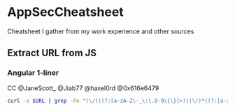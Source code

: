 # AppSecCheatsheet
Cheatsheet I gather from my work experience and other sources

## Extract URL from JS

### Angular 1-liner
CC @JaneScott_ @Jiab77 @haxel0rd @0x616e6479
```sh
curl -s $URL | grep -Po "(\/)((?:[a-zA-Z\-_\:\.0-9\{\}]+))(\/)*((?:[a-zA-Z\-_\:\.0-9\{\}]+))(\/)((?:[a-zA-Z\-_\/\:\.0-9\{\}]+))" | sort -u
```
